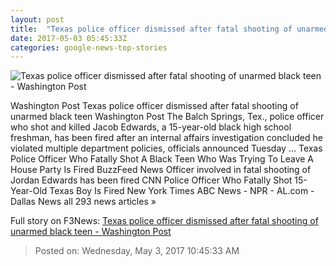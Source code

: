 ```yaml
---
layout: post
title:  "Texas police officer dismissed after fatal shooting of unarmed black teen - Washington Post"
date: 2017-05-03 05:45:33Z
categories: google-news-top-stories
---
```


![Texas police officer dismissed after fatal shooting of unarmed black teen - Washington Post](https://images.washingtonpost.com/?url=http://img.washingtonpost.com/news/morning-mix/wp-content/uploads/sites/21/2017/05/jordan-edwards-2.jpg&w=1484&op=resize&opt=1&filter=antialias)

Washington Post Texas police officer dismissed after fatal shooting of unarmed black teen Washington Post The Balch Springs, Tex., police officer who shot and killed Jacob Edwards, a 15-year-old black high school freshman, has been fired after an internal affairs investigation concluded he violated multiple department policies, officials announced Tuesday ... Texas Police Officer Who Fatally Shot A Black Teen Who Was Trying To Leave A House Party Is Fired BuzzFeed News Officer involved in fatal shooting of Jordan Edwards has been fired CNN Police Officer Who Fatally Shot 15-Year-Old Texas Boy Is Fired New York Times ABC News - NPR - AL.com - Dallas News all 293 news articles »


Full story on F3News: [Texas police officer dismissed after fatal shooting of unarmed black teen - Washington Post](http://www.f3nws.com/n/WyCptE)

> Posted on: Wednesday, May 3, 2017 10:45:33 AM
